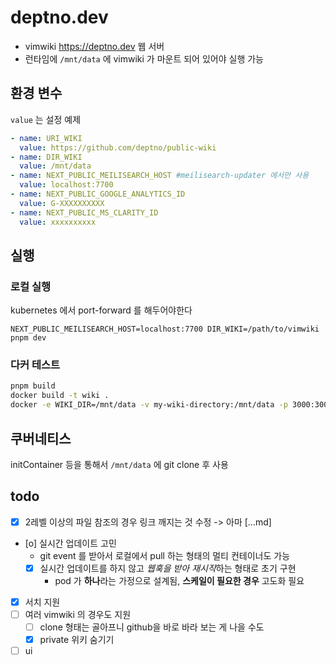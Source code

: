 # deptno.dev

- vimwiki <https://deptno.dev> 웹 서버
- 런타임에 `/mnt/data` 에 vimwiki 가 마운트 되어 있어야 실행 가능

## 환경 변수
`value` 는 설정 예제
```yaml
- name: URI_WIKI
  value: https://github.com/deptno/public-wiki
- name: DIR_WIKI
  value: /mnt/data
- name: NEXT_PUBLIC_MEILISEARCH_HOST #meilisearch-updater 에서만 사용
  value: localhost:7700
- name: NEXT_PUBLIC_GOOGLE_ANALYTICS_ID
  value: G-XXXXXXXXXX
- name: NEXT_PUBLIC_MS_CLARITY_ID
  value: xxxxxxxxxx
```

## 실행

### 로컬 실행
kubernetes 에서 port-forward 를 해두어야한다
```shell
NEXT_PUBLIC_MEILISEARCH_HOST=localhost:7700 DIR_WIKI=/path/to/vimwiki pnpm dev
```

### 다커 테스트
```sh
pnpm build
docker build -t wiki .
docker -e WIKI_DIR=/mnt/data -v my-wiki-directory:/mnt/data -p 3000:3000 wiki
```

## 쿠버네티스
initContainer 등을 통해서 `/mnt/data` 에 git clone 후 사용

## todo
- [x] 2레벨 이상의 파일 참조의 경우 링크 깨지는 것 수정 -> 아마 [...md]
- [o] 실시간 업데이트 고민
  - git event 를 받아서 로컬에서 pull 하는 형태의 멀티 컨테이너도 가능
  - [x] 실시간 업데이트를 하지 않고 *웹훅을 받아 재시작*하는 형태로 초기 구현
    - pod 가 **하나**라는 가정으로 설계됨, **스케일이 필요한 경우** 고도화 필요
- [x] 서치 지원
- [ ] 여러 vimwiki 의 경우도 지원
  - [ ] clone 형태는 골아프니 github을 바로 바라 보는 게 나을 수도
  - [x] private 위키 숨기기
- [ ] ui
